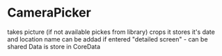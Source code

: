 # CameraPicker

takes picture (if not available pickes from library)
crops it
stores it's date and location
name can be addad
if entered "detailed screen" - can be shared
Data is store in CoreData
